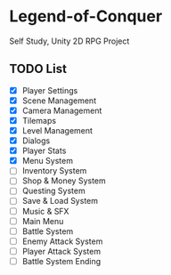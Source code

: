 # Legend-of-Conquer
Self Study, Unity 2D RPG Project 

## TODO List
- [X] Player Settings
- [X] Scene Management
- [X] Camera Management
- [X] Tilemaps
- [X] Level Management
- [X] Dialogs
- [X] Player Stats
- [X] Menu System
- [ ] Inventory System
- [ ] Shop & Money System
- [ ] Questing System
- [ ] Save & Load System
- [ ] Music & SFX
- [ ] Main Menu
- [ ] Battle System
- [ ] Enemy Attack System
- [ ] Player Attack System
- [ ] Battle System Ending

